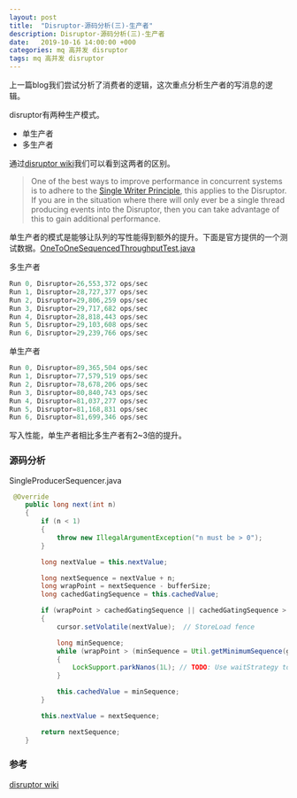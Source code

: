 ```yaml
---
layout: post
title:  "Disruptor-源码分析(三)-生产者"
description: Disruptor-源码分析(三)-生产者
date:   2019-10-16 14:00:00 +000
categories: mq 高并发 disruptor
tags: mq 高并发 disruptor
---
```


上一篇blog我们尝试分析了消费者的逻辑，这次重点分析生产者的写消息的逻辑。

disruptor有两种生产模式。

- 单生产者
- 多生产者

通过[disruptor wiki]( https://github.com/LMAX-Exchange/disruptor/wiki/Getting-Started )我们可以看到这两者的区别。

>  One of the best ways to improve performance in concurrent systems is to adhere to the [Single Writer Principle](http://mechanical-sympathy.blogspot.co.nz/2011/09/single-writer-principle.html), this applies to the Disruptor. If you are in the situation where there will only ever be a single thread producing events into the Disruptor, then you can take advantage of this to gain additional performance. 

单生产者的模式是能够让队列的写性能得到额外的提升。下面是官方提供的一个测试数据。[OneToOneSequencedThroughputTest.java]( https://github.com/LMAX-Exchange/disruptor/blob/master/src/perftest/java/com/lmax/disruptor/sequenced/OneToOneSequencedThroughputTest.java )

多生产者

```java
Run 0, Disruptor=26,553,372 ops/sec
Run 1, Disruptor=28,727,377 ops/sec
Run 2, Disruptor=29,806,259 ops/sec
Run 3, Disruptor=29,717,682 ops/sec
Run 4, Disruptor=28,818,443 ops/sec
Run 5, Disruptor=29,103,608 ops/sec
Run 6, Disruptor=29,239,766 ops/sec
```

单生产者

```java
Run 0, Disruptor=89,365,504 ops/sec
Run 1, Disruptor=77,579,519 ops/sec
Run 2, Disruptor=78,678,206 ops/sec
Run 3, Disruptor=80,840,743 ops/sec
Run 4, Disruptor=81,037,277 ops/sec
Run 5, Disruptor=81,168,831 ops/sec
Run 6, Disruptor=81,699,346 ops/sec
```

写入性能，单生产者相比多生产者有2~3倍的提升。

### 源码分析

SingleProducerSequencer.java

```java
 @Override
    public long next(int n)
    {
        if (n < 1)
        {
            throw new IllegalArgumentException("n must be > 0");
        }

        long nextValue = this.nextValue;

        long nextSequence = nextValue + n;
        long wrapPoint = nextSequence - bufferSize;
        long cachedGatingSequence = this.cachedValue;

        if (wrapPoint > cachedGatingSequence || cachedGatingSequence > nextValue)
        {
            cursor.setVolatile(nextValue);  // StoreLoad fence

            long minSequence;
            while (wrapPoint > (minSequence = Util.getMinimumSequence(gatingSequences, nextValue)))
            {
                LockSupport.parkNanos(1L); // TODO: Use waitStrategy to spin?
            }

            this.cachedValue = minSequence;
        }

        this.nextValue = nextSequence;

        return nextSequence;
    }
```





### 参考

[disruptor wiki]( https://github.com/LMAX-Exchange/disruptor/wiki/Getting-Started )

